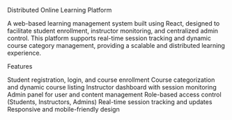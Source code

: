 Distributed Online Learning Platform

A web-based learning management system built using React, designed to facilitate student enrollment, instructor monitoring, and centralized admin control. This platform supports real-time session tracking and dynamic course category management, providing a scalable and distributed learning experience.

Features

Student registration, login, and course enrollment
Course categorization and dynamic course listing
Instructor dashboard with session monitoring
Admin panel for user and content management
Role-based access control (Students, Instructors, Admins)
Real-time session tracking and updates
Responsive and mobile-friendly design
